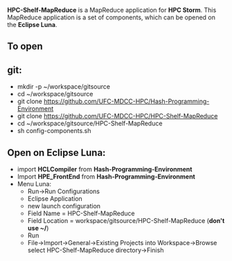 **HPC-Shelf-MapReduce** is a MapReduce application for **HPC Storm**. This MapReduce application is a set of components, which can be opened on the **Eclipse Luna**.

To open
-------

git:
----

* mkdir -p ~/workspace/gitsource
* cd ~/workspace/gitsource
* git clone https://github.com/UFC-MDCC-HPC/Hash-Programming-Environment
* git clone https://github.com/UFC-MDCC-HPC/HPC-Shelf-MapReduce
* cd ~/workspace/gitsource/HPC-Shelf-MapReduce
* sh config-components.sh

Open on Eclipse Luna:
----------

* import **HCLCompiler** from **Hash-Programming-Environment**
* Import **HPE_FrontEnd** from **Hash-Programming-Environment**
* Menu Luna: 
  * Run->Run Configurations
  * Eclipse Application
  * new launch configuration
  * Field Name = HPC-Shelf-MapReduce
  * Field Location = workspace/gitsource/HPC-Shelf-MapReduce (**don't use ~/**)
  * Run
  * File->Import->General->Existing Projects into Workspace->Browse select HPC-Shelf-MapReduce directory->Finish

